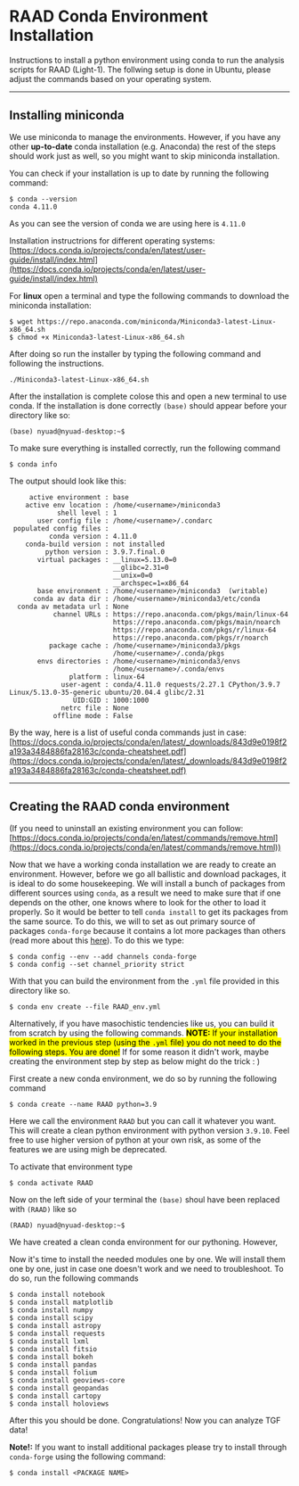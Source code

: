 # RAAD Conda Environment Installation

Instructions to install a python environment using conda to run the analysis scripts for RAAD (Light-1). The follwing setup is done in Ubuntu, please adjust the commands based on your operating system.

---

## Installing miniconda

We use miniconda to manage the environments. However, if you have any other **up-to-date** conda installation (e.g. Anaconda) the rest of the steps should work just as well, so you might want to skip miniconda installation. 

You can check if your installation is up to date by running the following command:
```shell
$ conda --version
conda 4.11.0
```

As you can see the version of conda we are using here is `4.11.0`

Installation instructrions for different operating systems: [https://docs.conda.io/projects/conda/en/latest/user-guide/install/index.html](https://docs.conda.io/projects/conda/en/latest/user-guide/install/index.html)

For **linux** open a terminal and type the following commands to download the miniconda installation:
```shell
$ wget https://repo.anaconda.com/miniconda/Miniconda3-latest-Linux-x86_64.sh
$ chmod +x Miniconda3-latest-Linux-x86_64.sh
```
After doing so run the installer by typing the following command and following the instructions.
```shell
./Miniconda3-latest-Linux-x86_64.sh
```
After the installation is complete colose this and open a new terminal to use conda. If the installation is done correctly `(base)` should appear before your directory like so:
```shell
(base) nyuad@nyuad-desktop:~$
```

To make sure everything is installed correctly, run the following command
```shell
$ conda info
```
The output should look like this:
```shell
     active environment : base
    active env location : /home/<username>/miniconda3
            shell level : 1
       user config file : /home/<username>/.condarc
 populated config files : 
          conda version : 4.11.0
    conda-build version : not installed
         python version : 3.9.7.final.0
       virtual packages : __linux=5.13.0=0
                          __glibc=2.31=0
                          __unix=0=0
                          __archspec=1=x86_64
       base environment : /home/<username>/miniconda3  (writable)
      conda av data dir : /home/<username>/miniconda3/etc/conda
  conda av metadata url : None
           channel URLs : https://repo.anaconda.com/pkgs/main/linux-64
                          https://repo.anaconda.com/pkgs/main/noarch
                          https://repo.anaconda.com/pkgs/r/linux-64
                          https://repo.anaconda.com/pkgs/r/noarch
          package cache : /home/<username>/miniconda3/pkgs
                          /home/<username>/.conda/pkgs
       envs directories : /home/<username>/miniconda3/envs
                          /home/<username>/.conda/envs
               platform : linux-64
             user-agent : conda/4.11.0 requests/2.27.1 CPython/3.9.7 Linux/5.13.0-35-generic ubuntu/20.04.4 glibc/2.31
                UID:GID : 1000:1000
             netrc file : None
           offline mode : False
```

By the way, here is a list of useful conda commands just in case: [https://docs.conda.io/projects/conda/en/latest/_downloads/843d9e0198f2a193a3484886fa28163c/conda-cheatsheet.pdf](https://docs.conda.io/projects/conda/en/latest/_downloads/843d9e0198f2a193a3484886fa28163c/conda-cheatsheet.pdf)

---

## Creating the RAAD conda environment

(If you need to uninstall an existing environment you can follow: [https://docs.conda.io/projects/conda/en/latest/commands/remove.html](https://docs.conda.io/projects/conda/en/latest/commands/remove.html))

Now that we have a working conda installation we are ready to create an environment. However, before we go all ballistic and download packages, it is ideal to do some housekeeping. We will install a bunch of packages from different sources using `conda`, as a result we need to make sure that if one depends on the other, one knows where to look for the other to load it properly. So it would be better to tell `conda install` to get its packages from the same source. To do this, we will to set as out primary source of packages `conda-forge` because it contains a lot more packages than others (read more about this [here](https://conda-forge.org/docs/user/tipsandtricks.html#using-multiple-channels)). To do this we type:
```shell
$ conda config --env --add channels conda-forge
$ conda config --set channel_priority strict
``` 

With that you can build the environment from the `.yml` file provided in this directory like so.
```shell
$ conda env create --file RAAD_env.yml
```

Alternatively, if you have masochistic tendencies like us, you can build it from scratch by using the following commands. <mark>**NOTE:** If your installation worked in the previous step (using the `.yml` file) you do not need to do the following steps. You are done!</mark> If for some reason it didn't work, maybe creating the environment step by step as below might do the trick : )

First create a new conda environment, we do so by running the following command
```shell
$ conda create --name RAAD python=3.9
```

Here we call the environment `RAAD` but you can call it whatever you want. This will create a clean python environment with python version `3.9.10`. Feel free to use higher version of python at your own risk, as some of the features we are using migh be deprecated. 

To activate that environment type
```shell
$ conda activate RAAD
```
Now on the left side of your terminal the `(base)` shoul have been replaced with `(RAAD)` like so
```shell
(RAAD) nyuad@nyuad-desktop:~$
```
We have created a clean conda environment for our pythoning. However,

Now it's time to install the needed modules one by one. We will install them one by one, just in case one doesn't work and we need to troubleshoot. To do so, run the following commands
```shell
$ conda install notebook
$ conda install matplotlib
$ conda install numpy
$ conda install scipy
$ conda install astropy
$ conda install requests
$ conda install lxml
$ conda install fitsio
$ conda install bokeh
$ conda install pandas
$ conda install folium 
$ conda install geoviews-core
$ conda install geopandas
$ conda install cartopy
$ conda install holoviews
```
After this you should be done. Congratulations! Now you can analyze TGF data!

**Note!:** If you want to install additional packages please try to install through `conda-forge` using the following command:
```shell
$ conda install <PACKAGE NAME>
```
